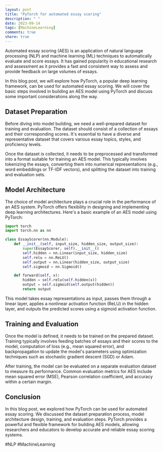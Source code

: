 ```yaml
---
layout: post
title: "PyTorch for automated essay scoring"
description: " "
date: 2023-09-14
tags: [MachineLearning]
comments: true
share: true
---
```


Automated essay scoring (AES) is an application of natural language processing (NLP) and machine learning (ML) techniques to automatically evaluate and score essays. It has gained popularity in educational research and assessment as it provides a fast and consistent way to assess and provide feedback on large volumes of essays.

In this blog post, we will explore how PyTorch, a popular deep learning framework, can be used for automated essay scoring. We will cover the basic steps involved in building an AES model using PyTorch and discuss some important considerations along the way.

## Dataset Preparation

Before diving into model building, we need a well-prepared dataset for training and evaluation. The dataset should consist of a collection of essays and their corresponding scores. It's essential to have a diverse and representative dataset that covers various essay topics, styles, and proficiency levels.

Once the dataset is collected, it needs to be preprocessed and transformed into a format suitable for training an AES model. This typically involves tokenizing the essays, converting them into numerical representations (e.g., word embeddings or TF-IDF vectors), and splitting the dataset into training and evaluation sets.

## Model Architecture

The choice of model architecture plays a crucial role in the performance of an AES system. PyTorch offers flexibility in designing and implementing deep learning architectures. Here's a basic example of an AES model using PyTorch:

```python
import torch
import torch.nn as nn

class EssayScorer(nn.Module):
    def __init__(self, input_size, hidden_size, output_size):
        super(EssayScorer, self).__init__()
        self.hidden = nn.Linear(input_size, hidden_size)
        self.relu = nn.ReLU()
        self.output = nn.Linear(hidden_size, output_size)
        self.sigmoid = nn.Sigmoid()

    def forward(self, x):
        hidden = self.relu(self.hidden(x))
        output = self.sigmoid(self.output(hidden))
        return output
```

This model takes essay representations as input, passes them through a linear layer, applies a nonlinear activation function (ReLU) in the hidden layer, and outputs the predicted scores using a sigmoid activation function.

## Training and Evaluation

Once the model is defined, it needs to be trained on the prepared dataset. Training typically involves feeding batches of essays and their scores to the model, computation of loss (e.g., mean squared error), and backpropagation to update the model's parameters using optimization techniques such as stochastic gradient descent (SGD) or Adam.

After training, the model can be evaluated on a separate evaluation dataset to measure its performance. Common evaluation metrics for AES include mean squared error (MSE), Pearson correlation coefficient, and accuracy within a certain margin.

## Conclusion

In this blog post, we explored how PyTorch can be used for automated essay scoring. We discussed the dataset preparation process, model architecture design, training, and evaluation steps. PyTorch provides a powerful and flexible framework for building AES models, allowing researchers and educators to develop accurate and reliable essay scoring systems.

#NLP #MachineLearning